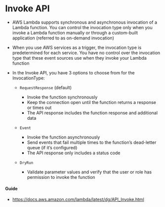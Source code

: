 # Invoke API

- AWS Lambda supports synchronous and asynchronous invocation of a Lambda function. You can control the invocation type only when you invoke a Lambda function manually or through a custom-built application (referred to as on-demand invocation)

- When you use AWS services as a trigger, the invocation type is predetermined for each service. You have no control over the invocation type that these event sources use when they invoke your Lambda function

- In the Invoke API, you have 3 options to choose from for the InvocationType:

	- `RequestResponse` (default) 
		- Invoke the function synchronously
		- Keep the connection open until the function returns a response or times out
		- The API response includes the function response and additional data

	- `Event` 
		- Invoke the function asynchronously
		- Send events that fail multiple times to the function’s dead-letter queue (if it’s configured)
		- The API response only includes a status code

	- `DryRun` 
		- Validate parameter values and verify that the user or role has permission to invoke the function


#### Guide
- https://docs.aws.amazon.com/lambda/latest/dg/API_Invoke.html